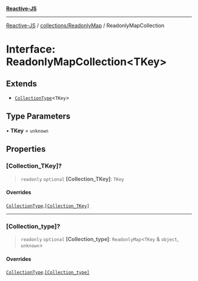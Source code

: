 [**Reactive-JS**](../../../README.md)

***

[Reactive-JS](../../../README.md) / [collections/ReadonlyMap](../README.md) / ReadonlyMapCollection

# Interface: ReadonlyMapCollection\<TKey\>

## Extends

- [`CollectionType`](../../interfaces/CollectionType.md)\<`TKey`\>

## Type Parameters

• **TKey** = `unknown`

## Properties

### \[Collection\_TKey\]?

> `readonly` `optional` **\[Collection\_TKey\]**: `TKey`

#### Overrides

[`CollectionType`](../../interfaces/CollectionType.md).[`[Collection_TKey]`](../../interfaces/CollectionType.md#collection_tkey)

***

### \[Collection\_type\]?

> `readonly` `optional` **\[Collection\_type\]**: `ReadonlyMap`\<`TKey` & `object`, `unknown`\>

#### Overrides

[`CollectionType`](../../interfaces/CollectionType.md).[`[Collection_type]`](../../interfaces/CollectionType.md#collection_type)
